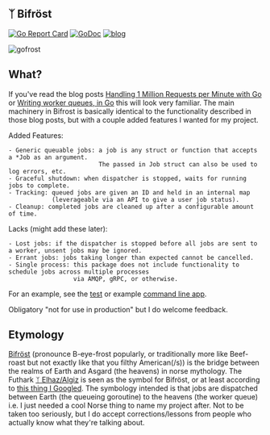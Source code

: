  ᛉ Bifröst
------
[![Go Report Card](https://goreportcard.com/badge/github.com/serdmanczyk/Bifrost)](https://goreportcard.com/report/github.com/serdmanczyk/Bifrost)
[![GoDoc](https://godoc.org/github.com/serdmanczyk/Bifrost?status.svg)](https://godoc.org/github.com/serdmanczyk/Bifrost)
[![blog](https://img.shields.io/badge/readMy-blog-green.svg)](http://serdmanczyk.github.io)

![gofrost](repo/gofrost.png "Freyr")

## What?

If you've read the blog posts [Handling 1 Million Requests per Minute with Go](http://marcio.io/2015/07/handling-1-million-requests-per-minute-with-golang/) or [Writing worker queues, in Go](http://nesv.github.io/golang/2014/02/25/worker-queues-in-go.html) this will look very familiar.  The main machinery in Bifrost is basically identical to the functionality described in those blog posts, but with a couple added features I wanted for my project.

Added Features:

    - Generic queuable jobs: a job is any struct or function that accepts a *Job as an argument.
                             The passed in Job struct can also be used to log errors, etc.
    - Graceful shutdown: when dispatcher is stopped, waits for running jobs to complete.
    - Tracking: queued jobs are given an ID and held in an internal map
                (leverageable via an API to give a user job status).
    - Cleanup: completed jobs are cleaned up after a configurable amount of time.

Lacks (might add these later):

    - Lost jobs: if the dispatcher is stopped before all jobs are sent to a worker, unsent jobs may be ignored.
    - Errant jobs: jobs taking longer than expected cannot be cancelled.
    - Single process: this package does not include functionality to schedule jobs across multiple processes
                      via AMQP, gRPC, or otherwise.

For an example, see the [test](dispatcher_test.go) or example [command line app](examples/main.go).

Obligatory "not for use in production" but I do welcome feedback.

## Etymology

[Bifröst](https://en.wikipedia.org/wiki/Bifr%C3%B6st) (pronounce B-eye-frost popularly, or traditionally more like Beef-roast but not exactly like that you filthy American(/s)) is the bridge between the realms of Earth and Asgard (the heavens) in norse mythology.  The Futhark [ᛉ Elhaz/Algiz](https://en.wikipedia.org/wiki/Algiz) is seen as the symbol for Bifröst, or at least according to [this thing I Googled](http://vrilology.org/FUTHARK.htm).  The symbology intended is that jobs are dispatched between Earth (the queueing goroutine) to the heavens (the worker queue) i.e. I just needed a cool Norse thing to name my project after.  Not to be taken too seriously, but I do accept corrections/lessons from people who actually know what they're talking about.

